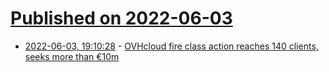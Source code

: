 # [Published on 2022-06-03](index.md)

* [2022-06-03, 19:10:28](https://news.ycombinator.com/item?id=31612413) - [OVHcloud fire class action reaches 140 clients, seeks more than €10m](https://www.datacenterdynamics.com/en/news/ovhcloud-fire-class-action-reaches-140-clients-seeking-more-than-10m/)
